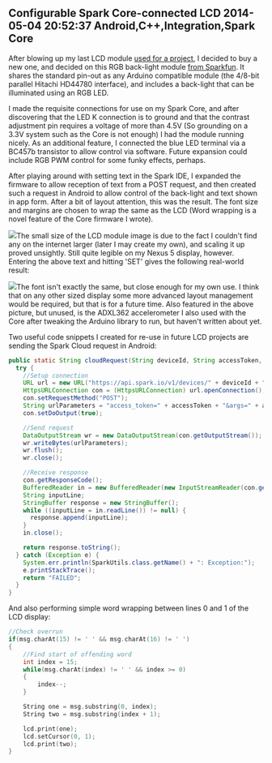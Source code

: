 Configurable Spark Core-connected LCD
2014-05-04 20:52:37
Android,C++,Integration,Spark Core
---

After blowing up my last LCD module <a title="Raspberry Pi: IP Address to LCD Display" href="http://ninedof.wordpress.com/2013/07/13/raspberry-pi-ip-address-to-lcd-display/">used for a project</a>, I decided to buy a new one, and decided on this RGB back-light module <a title="Sparkfun RGB LCD" href="https://www.sparkfun.com/products/10862">from Sparkfun</a>. It shares the standard pin-out as any Arduino compatible module (the 4/8-bit parallel Hitachi HD44780 interface), and includes a back-light that can be illuminated using an RGB LED.

I made the requisite connections for use on my Spark Core, and after discovering that the LED K connection is to ground and that the contrast adjustment pin requires a voltage of more than 4.5V (So grounding on a 3.3V system such as the Core is not enough) I had the module running nicely. As an additional feature, I connected the blue LED terminal via a BC457b transistor to allow control via software. Future expansion could include RGB PWM control for some funky effects, perhaps.

After playing around with setting text in the Spark IDE, I expanded the firmware to allow reception of text from a POST request, and then created such a request in Android to allow control of the back-light and text shown in app form. After a bit of layout attention, this was the result. The font size and margins are chosen to wrap the same as the LCD (Word wrapping is a novel feature of the Core firmware I wrote).

![](/assets/import/media/2014/05/screenshot_2014-05-04-21-31-28.png?w=545)The small size of the LCD module image is due to the fact I couldn't find any on the internet larger (later I may create my own), and scaling it up proved unsightly. Still quite legible on my Nexus 5 display, however. Entering the above text and hitting 'SET' gives the following real-world result:

![](/assets/import/media/2014/05/img_20140504_213246.jpg?w=545)The font isn't exactly the same, but close enough for my own use. I think that on any other sized display some more advanced layout management would be required, but that is for a future time. Also featured in the above picture, but unused, is the ADXL362 accelerometer I also used with the Core after tweaking the Arduino library to run, but haven't written about yet.

Two useful code snippets I created for re-use in future LCD projects are sending the Spark Cloud request in Android:

```java
public static String cloudRequest(String deviceId, String accessToken, String functionOrVariableName, String argString) {
  try {
    //Setup connection
    URL url = new URL("https://api.spark.io/v1/devices/" + deviceId + "/" + functionOrVariableName);
    HttpsURLConnection con = (HttpsURLConnection) url.openConnection();
    con.setRequestMethod("POST");
    String urlParameters = "access_token=" + accessToken + "&args=" + argString;
    con.setDoOutput(true);

    //Send request
    DataOutputStream wr = new DataOutputStream(con.getOutputStream());
    wr.writeBytes(urlParameters);
    wr.flush();
    wr.close();

    //Receive response
    con.getResponseCode();
    BufferedReader in = new BufferedReader(new InputStreamReader(con.getInputStream()));
    String inputLine;
    StringBuffer response = new StringBuffer();
    while ((inputLine = in.readLine()) != null) {
      response.append(inputLine);
    }
    in.close();

    return response.toString();
  } catch (Exception e) {
    System.err.println(SparkUtils.class.getName() + ": Exception:");
    e.printStackTrace();
    return "FAILED";
  }
}
```

And also performing simple word wrapping between lines 0 and 1 of the LCD display:

```cpp
//Check overrun
if(msg.charAt(15) != ' ' && msg.charAt(16) != ' ')
{
    //Find start of offending word
    int index = 15;
    while(msg.charAt(index) != ' ' && index >= 0)
    {
        index--;
    }

    String one = msg.substring(0, index);
    String two = msg.substring(index + 1);

    lcd.print(one);
    lcd.setCursor(0, 1);
    lcd.print(two);
}
```

